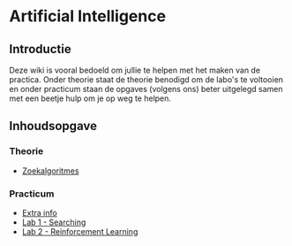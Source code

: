 # Artificial Intelligence

## Introductie

Deze wiki is vooral bedoeld om jullie te helpen met het maken van de practica. Onder theorie staat de theorie benodigd om de labo's te voltooien en onder practicum staan de opgaves (volgens ons) beter uitgelegd samen met een beetje hulp om je op weg te helpen.


## Inhoudsopgave
### Theorie

* [Zoekalgoritmes](/ai/search)

### Practicum

* [Extra info](/ai/extra)
* [Lab 1 - Searching](/ai/lab1)
* [Lab 2 - Reinforcement Learning](/ai/lab2)
